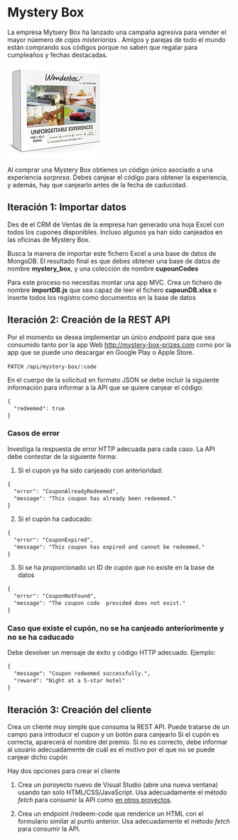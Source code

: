 # Mystery Box 

La empresa Mytsery Box ha lanzado una campaña agresiva para vender el mayor núemero de _cajas misteriorias_ . Amigos y parejas de todo el mundo están comprando sus códigos porque no saben que regalar para cumpleaños y fechas destacadas.

![Mystery Box](wonder.jpg)

Al comprar una Mystery Box obtienes un código único asociado a una experiencia _sorpresa_. Debes canjear el código para obtener la experiencia, y además, hay que canjearlo antes de la fecha de caducidad.

## Iteración 1: Importar datos

Des de el CRM de Ventas de la empresa han generado una hoja Excel con todos los cupones disponibles. Incluso algunos ya han sido canjeados en las oficinas de Mystery Box. 

Busca la manera de importar este fichero Excel a una base de datos de MongoDB.
El resultado final es que debes obtener una base de datos de nombre **mystery_box**, y una colección de nombre **cupounCodes** 

Para este proceso no necesitas montar una app MVC. Crea un fichero de nombre **importDB.js** que sea capaz de leer el fichero **cupounDB.xlsx** e inserte todos los registro como documentos en la base de datos

## Iteración 2: Creación de la REST API

Por el momento se desea implementar un único _endpoint_ para que sea consumido tanto por la app Web http://mystery-box-prizes.com como por la app que se puede uno descargar en Google Play o Apple Store.

`PATCH /api/mystery-box/:code`

En el cuerpo de la solicitud en formato JSON se debe incluir la siguiente información para informar a la API que se quiere canjear el código:

```
{
  "redeemed": true
}
```

### Casos de error

Investiga la respuesta de error HTTP adecuada para cada caso.
La API debe contestar de la siguiente forma:

1. Si el cupon ya ha sido canjeado con anterioridad:

```
{
  "error": "CouponAlreadyRedeemed",
  "message": "This coupon has already been redeemed."
}
```

2. Si el cupón ha caducado:

```
{
  "error": "CouponExpired",
  "message": "This coupon has expired and cannot be redeemed."
}
```

3. Si se ha proporcionado un ID de cupón que no existe en la base de datos

```
{
  "error": "CouponNotFound",
  "message": "The coupon code  provided does not exist."
}
```

### Caso que existe el cupón, no se ha canjeado anteriorimente y no se ha caducado

Debe devolver un mensaje de éxito y código HTTP adecuado. Ejemplo:

```
{
  "message": "Coupon redeemed successfully.",
  "reward": "Night at a 5-star hotel"
}
```
 
## Iteración 3: Creación del cliente

Crea un cliente muy simple que consuma la REST API.
Puede tratarse de un campo para introducir el cupon y un botón para canjearlo
Si el cupón es correcta, aparecerá el nombre del premio.
Si no es correcto, debe informar al usuario adecuadamente de cuál es el motivo por el que no se puede canjear dicho cupón

Hay dos opciones para crear el cliente

1. Crea un poroyecto nuevo de Visual Studio (abre una nueva ventana) usando tan solo HTML/CSS/JavaScript. Usa adecuadamente el método _fetch_ para consumir la API como [en otros proyectos](https://github.com/omiras/random-joke-api-project).

2. Crea un endpoint /redeem-code que renderice un HTML con el formulario similar al punto anterior. Usa adecuadamente el método _fetch_ para consumir la API.



